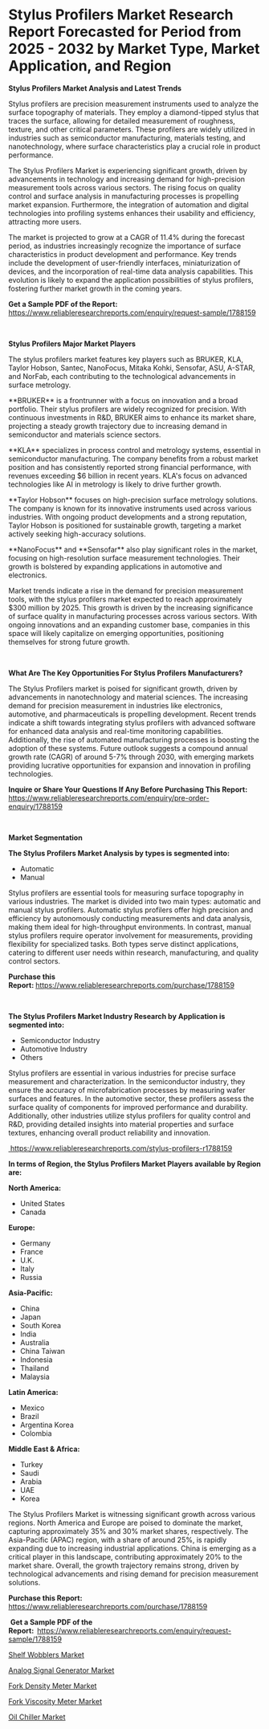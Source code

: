 <p><h1>Stylus Profilers Market Research Report Forecasted for Period from 2025 -  2032 by Market Type, Market Application, and Region</h1></p><p><strong>Stylus Profilers Market Analysis and Latest Trends</strong></p>
<p><p>Stylus profilers are precision measurement instruments used to analyze the surface topography of materials. They employ a diamond-tipped stylus that traces the surface, allowing for detailed measurement of roughness, texture, and other critical parameters. These profilers are widely utilized in industries such as semiconductor manufacturing, materials testing, and nanotechnology, where surface characteristics play a crucial role in product performance.</p><p>The Stylus Profilers Market is experiencing significant growth, driven by advancements in technology and increasing demand for high-precision measurement tools across various sectors. The rising focus on quality control and surface analysis in manufacturing processes is propelling market expansion. Furthermore, the integration of automation and digital technologies into profiling systems enhances their usability and efficiency, attracting more users.</p><p>The market is projected to grow at a CAGR of 11.4% during the forecast period, as industries increasingly recognize the importance of surface characteristics in product development and performance. Key trends include the development of user-friendly interfaces, miniaturization of devices, and the incorporation of real-time data analysis capabilities. This evolution is likely to expand the application possibilities of stylus profilers, fostering further market growth in the coming years.</p></p>
<p><strong>Get a Sample PDF of the Report:&nbsp;</strong> <a href="https://www.reliableresearchreports.com/enquiry/request-sample/1788159?utm_campaign=121&utm_medium=2&utm_source=Github&utm_content=ia&utm_term=22022025&utm_id=stylus-profilers">https://www.reliableresearchreports.com/enquiry/request-sample/1788159</a></p>
<p>&nbsp;</p>
<p><strong>Stylus Profilers Major Market Players</strong></p>
<p><p>The stylus profilers market features key players such as BRUKER, KLA, Taylor Hobson, Santec, NanoFocus, Mitaka Kohki, Sensofar, ASU, A-STAR, and NorFab, each contributing to the technological advancements in surface metrology.</p><p>**BRUKER** is a frontrunner with a focus on innovation and a broad portfolio. Their stylus profilers are widely recognized for precision. With continuous investments in R&D, BRUKER aims to enhance its market share, projecting a steady growth trajectory due to increasing demand in semiconductor and materials science sectors.</p><p>**KLA** specializes in process control and metrology systems, essential in semiconductor manufacturing. The company benefits from a robust market position and has consistently reported strong financial performance, with revenues exceeding $6 billion in recent years. KLA's focus on advanced technologies like AI in metrology is likely to drive further growth.</p><p>**Taylor Hobson** focuses on high-precision surface metrology solutions. The company is known for its innovative instruments used across various industries. With ongoing product developments and a strong reputation, Taylor Hobson is positioned for sustainable growth, targeting a market actively seeking high-accuracy solutions.</p><p>**NanoFocus** and **Sensofar** also play significant roles in the market, focusing on high-resolution surface measurement technologies. Their growth is bolstered by expanding applications in automotive and electronics.</p><p>Market trends indicate a rise in the demand for precision measurement tools, with the stylus profilers market expected to reach approximately $300 million by 2025. This growth is driven by the increasing significance of surface quality in manufacturing processes across various sectors. With ongoing innovations and an expanding customer base, companies in this space will likely capitalize on emerging opportunities, positioning themselves for strong future growth.</p></p>
<p>&nbsp;</p>
<p><strong>What Are The Key Opportunities For Stylus Profilers Manufacturers?</strong></p>
<p><p>The Stylus Profilers market is poised for significant growth, driven by advancements in nanotechnology and material sciences. The increasing demand for precision measurement in industries like electronics, automotive, and pharmaceuticals is propelling development. Recent trends indicate a shift towards integrating stylus profilers with advanced software for enhanced data analysis and real-time monitoring capabilities. Additionally, the rise of automated manufacturing processes is boosting the adoption of these systems. Future outlook suggests a compound annual growth rate (CAGR) of around 5-7% through 2030, with emerging markets providing lucrative opportunities for expansion and innovation in profiling technologies.</p></p>
<p><strong>Inquire or Share Your Questions If Any Before Purchasing This Report:</strong> <a href="https://www.reliableresearchreports.com/enquiry/pre-order-enquiry/1788159?utm_campaign=121&utm_medium=2&utm_source=Github&utm_content=ia&utm_term=22022025&utm_id=stylus-profilers">https://www.reliableresearchreports.com/enquiry/pre-order-enquiry/1788159</a></p>
<p>&nbsp;</p>
<p><strong>Market Segmentation</strong></p>
<p><strong>The Stylus Profilers Market Analysis by types is segmented into:</strong></p>
<p><ul><li>Automatic</li><li>Manual</li></ul></p>
<p><p>Stylus profilers are essential tools for measuring surface topography in various industries. The market is divided into two main types: automatic and manual stylus profilers. Automatic stylus profilers offer high precision and efficiency by autonomously conducting measurements and data analysis, making them ideal for high-throughput environments. In contrast, manual stylus profilers require operator involvement for measurements, providing flexibility for specialized tasks. Both types serve distinct applications, catering to different user needs within research, manufacturing, and quality control sectors.</p></p>
<p><strong>Purchase this Report:&nbsp;</strong><a href="https://www.reliableresearchreports.com/purchase/1788159?utm_campaign=121&utm_medium=2&utm_source=Github&utm_content=ia&utm_term=22022025&utm_id=stylus-profilers">https://www.reliableresearchreports.com/purchase/1788159</a></p>
<p>&nbsp;</p>
<p><strong>The Stylus Profilers Market Industry Research by Application is segmented into:</strong></p>
<p><ul><li>Semiconductor Industry</li><li>Automotive Industry</li><li>Others</li></ul></p>
<p><p>Stylus profilers are essential in various industries for precise surface measurement and characterization. In the semiconductor industry, they ensure the accuracy of microfabrication processes by measuring wafer surfaces and features. In the automotive sector, these profilers assess the surface quality of components for improved performance and durability. Additionally, other industries utilize stylus profilers for quality control and R&D, providing detailed insights into material properties and surface textures, enhancing overall product reliability and innovation.</p></p>
<p><a href="https://www.reliableresearchreports.com/stylus-profilers-r1788159?utm_campaign=121&utm_medium=2&utm_source=Github&utm_content=ia&utm_term=22022025&utm_id=stylus-profilers">&nbsp;https://www.reliableresearchreports.com/stylus-profilers-r1788159</a></p>
<p><strong>In terms of Region, the Stylus Profilers Market Players available by Region are:</strong></p>
<p>
    <p> <strong> North America: </strong>
        <ul>
            <li>United States</li>
            <li>Canada</li>
        </ul>
        </p> 
    <p> <strong> Europe: </strong>
        <ul>
            <li>Germany</li>
            <li>France</li>
            <li>U.K.</li>
            <li>Italy</li>
            <li>Russia</li>
        </ul>
        </p> 
    <p> <strong> Asia-Pacific: </strong>
        <ul>
            <li>China</li>
            <li>Japan</li>
            <li>South Korea</li>
            <li>India</li>
            <li>Australia</li>
            <li>China Taiwan</li>
            <li>Indonesia</li>
            <li>Thailand</li>
            <li>Malaysia</li>
        </ul>
        </p> 
    <p> <strong> Latin America: </strong>
        <ul>
            <li>Mexico</li>
            <li>Brazil</li>
            <li>Argentina Korea</li>
            <li>Colombia</li>
        </ul>
        </p> 
    <p> <strong> Middle East & Africa: </strong>
        <ul>
            <li>Turkey</li>
            <li>Saudi</li>
            <li>Arabia</li>
            <li>UAE</li>
            <li>Korea</li>
        </ul>
    </p>
    </p>
<p><p>The Stylus Profilers Market is witnessing significant growth across various regions. North America and Europe are poised to dominate the market, capturing approximately 35% and 30% market shares, respectively. The Asia-Pacific (APAC) region, with a share of around 25%, is rapidly expanding due to increasing industrial applications. China is emerging as a critical player in this landscape, contributing approximately 20% to the market share. Overall, the growth trajectory remains strong, driven by technological advancements and rising demand for precision measurement solutions.</p></p>
<p><strong>Purchase this Report: </strong><a href="https://www.reliableresearchreports.com/purchase/1788159?utm_campaign=121&utm_medium=2&utm_source=Github&utm_content=ia&utm_term=22022025&utm_id=stylus-profilers">https://www.reliableresearchreports.com/purchase/1788159</a></p>
<p>&nbsp;<strong>Get a Sample PDF of the Report:&nbsp;&nbsp;</strong><a href="https://www.reliableresearchreports.com/enquiry/request-sample/1788159?utm_campaign=121&utm_medium=2&utm_source=Github&utm_content=ia&utm_term=22022025&utm_id=stylus-profilers">https://www.reliableresearchreports.com/enquiry/request-sample/1788159</a></p>
<p><strong></strong></p>
<p><p><a href="https://github.com/techerghalim/Market-Research-Report-List-1/blob/main/shelf-wobblers-market.md?utm_campaign=121&utm_medium=2&utm_source=Github&utm_content=ia&utm_term=22022025&utm_id=stylus-profilers">Shelf Wobblers Market</a></p><p><a href="https://github.com/djembashote/Market-Research-Report-List-1/blob/main/analog-signal-generator-market.md?utm_campaign=121&utm_medium=2&utm_source=Github&utm_content=ia&utm_term=22022025&utm_id=stylus-profilers">Analog Signal Generator Market</a></p><p><a href="https://github.com/philaphindo/Market-Research-Report-List-1/blob/main/fork-density-meter-market.md?utm_campaign=121&utm_medium=2&utm_source=Github&utm_content=ia&utm_term=22022025&utm_id=stylus-profilers">Fork Density Meter Market</a></p><p><a href="https://github.com/aiexisaliwan/Market-Research-Report-List-1/blob/main/fork-viscosity-meter-market.md?utm_campaign=121&utm_medium=2&utm_source=Github&utm_content=ia&utm_term=22022025&utm_id=stylus-profilers">Fork Viscosity Meter Market</a></p><p><a href="https://github.com/vjorelaclliv/Market-Research-Report-List-1/blob/main/oil-chiller-market.md?utm_campaign=121&utm_medium=2&utm_source=Github&utm_content=ia&utm_term=22022025&utm_id=stylus-profilers">Oil Chiller Market</a></p></p>